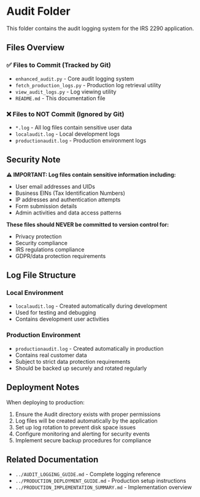 # Audit Folder

This folder contains the audit logging system for the IRS 2290 application.

## Files Overview

### ✅ **Files to Commit (Tracked by Git)**
- `enhanced_audit.py` - Core audit logging system
- `fetch_production_logs.py` - Production log retrieval utility
- `view_audit_logs.py` - Log viewing utility
- `README.md` - This documentation file

### ❌ **Files to NOT Commit (Ignored by Git)**
- `*.log` - All log files contain sensitive user data
- `localaudit.log` - Local development logs
- `productionaudit.log` - Production environment logs

## Security Note

**⚠️ IMPORTANT: Log files contain sensitive information including:**
- User email addresses and UIDs
- Business EINs (Tax Identification Numbers)
- IP addresses and authentication attempts
- Form submission details
- Admin activities and data access patterns

**These files should NEVER be committed to version control for:**
- Privacy protection
- Security compliance
- IRS regulations compliance
- GDPR/data protection requirements

## Log File Structure

### Local Environment
- `localaudit.log` - Created automatically during development
- Used for testing and debugging
- Contains development user activities

### Production Environment
- `productionaudit.log` - Created automatically in production
- Contains real customer data
- Subject to strict data protection requirements
- Should be backed up securely and rotated regularly

## Deployment Notes

When deploying to production:
1. Ensure the Audit directory exists with proper permissions
2. Log files will be created automatically by the application
3. Set up log rotation to prevent disk space issues
4. Configure monitoring and alerting for security events
5. Implement secure backup procedures for compliance

## Related Documentation
- `../AUDIT_LOGGING_GUIDE.md` - Complete logging reference
- `../PRODUCTION_DEPLOYMENT_GUIDE.md` - Production setup instructions
- `../PRODUCTION_IMPLEMENTATION_SUMMARY.md` - Implementation overview
